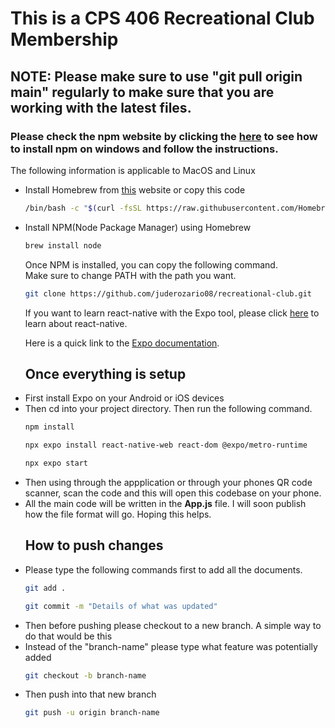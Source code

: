 <h1>This is a CPS 406 Recreational Club Membership</h1>
<h2>NOTE: Please make sure to use "git pull origin main" regularly to make sure that you are working with the latest files.</h2>

<h3>Please check the npm website by clicking the <a href="https://docs.npmjs.com/downloading-and-installing-node-js-and-npm">here</a> to see how to install npm on windows and follow the instructions.</h3>
<p> The following information is applicable to MacOS and Linux </p>
<ul> <li>Install Homebrew from <a href="https://brew.sh/">this</a> website or copy this code</li>
  
```sh
/bin/bash -c "$(curl -fsSL https://raw.githubusercontent.com/Homebrew/install/HEAD/install.sh)"
```

<li>Install NPM(Node Package Manager) using Homebrew</li>

```sh
brew install node
```

<p>Once NPM is installed, you can copy the following command. <br>Make sure to change PATH with the path you want.</p>

```sh
git clone https://github.com/juderozario08/recreational-club.git
```

<p>If you want to learn react-native with the Expo tool, please click <a href="https://reactnative.dev/docs/getting-started">here</a> to learn about react-native.
<p>Here is a quick link to the <a href="https://docs.expo.dev/">Expo documentation</a>.</p>

<h2>Once everything is setup</h2>
  <li>First install Expo on your Android or iOS devices</li>
  <li>Then cd into your project directory. Then run the following command.</li>

```sh
npm install
```

```sh
npx expo install react-native-web react-dom @expo/metro-runtime
```

```sh
npx expo start
```
  <li>Then using through the appplication or through your phones QR code scanner, scan the code and this will open this codebase on your phone.</li>
  <li>All the main code will be written in the <b>App.js</b> file. I will soon publish how the file format will go. Hoping this helps.</li>
    <h2>How to push changes</h2>
  <li>Please type the following commands first to add all the documents.</li>

  ```sh
  git add .
  ```
  ```sh
  git commit -m "Details of what was updated" 
  ```
  <li>
    Then before pushing please checkout to a new branch. A simple way to do that would be this
    <li>Instead of the "branch-name" please type what feature was potentially added</li>
  </li>
  
  ```bash
  git checkout -b branch-name
  ```
  <li>Then push into that new branch</li>

  ```bash
  git push -u origin branch-name
  ```
</ul>
